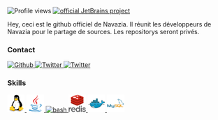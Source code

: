 ![Profile views](https://gpvc.arturio.dev/NavaziaFR)
[![official JetBrains project](http://jb.gg/badges/official.svg)](https://www.jetbrains.com/)


Hey, ceci est le github officiel de Navazia. Il réunit les développeurs de Navazia pour le partage de sources. Les repositorys seront privés.



### Contact
<p>
  <a href="https://github.com/NavaziaFR" target="_blank">
    <img alt="Github" src="https://img.shields.io/badge/GitHub-%2312100E.svg?&style=for-the-badge&logo=Github&logoColor=white" />
  </a> 
  <a href="https://twitter.com/NavaziaFR" target="_blank">
    <img alt="Twitter" src="https://img.shields.io/badge/twitter-%231DA1F2.svg?&style=for-the-badge&logo=twitter&logoColor=white" />
  </a> 
    <a href="https://discord.navazia.fr/" target="_blank">
    <img alt="Twitter" src="https://img.shields.io/badge/Discord-738ADB?style=for-the-badge" />
  </a> 
</p>


### Skills
<a href="https://www.linux.org/" target="_blank"> <img src="https://raw.githubusercontent.com/devicons/devicon/master/icons/linux/linux-original.svg" alt="linux" width="40" height="40"/> </a>
<a href="https://www.java.com" target="_blank"> <img src="https://raw.githubusercontent.com/devicons/devicon/master/icons/java/java-original.svg" alt="java" width="40" height="40"/> </a>
<a href="https://www.gnu.org/software/bash/" target="_blank"> <img src="https://www.vectorlogo.zone/logos/gnu_bash/gnu_bash-icon.svg" alt="bash" width="40" height="40"/> </a> </a>
<a href="https://redis.io" target="_blank"> <img src="https://raw.githubusercontent.com/devicons/devicon/master/icons/redis/redis-original-wordmark.svg" alt="redis" width="40" height="40"/> </a>
<a href="https://docker.com" target="_blank"> <img src="https://raw.githubusercontent.com/devicons/devicon/master/icons/docker/docker-original.svg" alt="docker" width="40" height="40"/> </a>
<a href="https://docker.com" target="_blank"> <img src="https://raw.githubusercontent.com/devicons/devicon/master/icons/mysql/mysql-original-wordmark.svg" alt="docker" width="40" height="40"/> </a>
